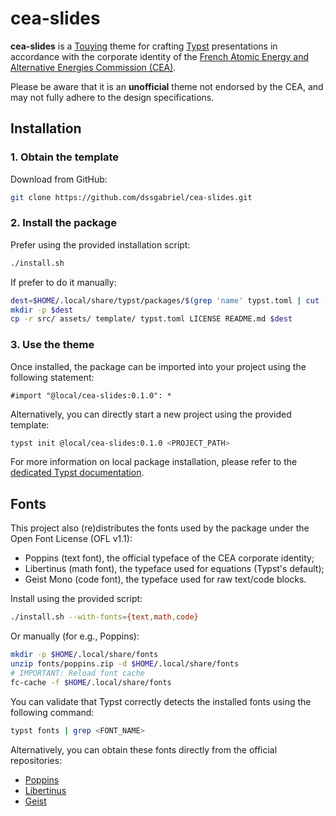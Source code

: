 # cea-slides

**cea-slides** is a [Touying][touying] theme for crafting [Typst][typst] presentations in accordance with the corporate identity of the [French Atomic Energy and Alternative Energies Commission (CEA)][cea].

Please be aware that it is an **unofficial** theme not endorsed by the CEA, and may not fully adhere to the design specifications.


## Installation

### 1. Obtain the template

Download from GitHub:
```sh
git clone https://github.com/dssgabriel/cea-slides.git
```

### 2. Install the package

Prefer using the provided installation script:
```sh
./install.sh
```

If prefer to do it manually:
```sh
dest=$HOME/.local/share/typst/packages/$(grep 'name' typst.toml | cut -d'"' -f2)/$(grep 'version' typst.toml | cut -d'"' -f2)
mkdir -p $dest
cp -r src/ assets/ template/ typst.toml LICENSE README.md $dest
```

### 3. Use the theme

Once installed, the package can be imported into your project using the following statement:
```typ
#import "@local/cea-slides:0.1.0": *
```

Alternatively, you can directly start a new project using the provided template:
```sh
typst init @local/cea-slides:0.1.0 <PROJECT_PATH>
```

For more information on local package installation, please refer to the [dedicated Typst documentation][typst-pkg-doc].


## Fonts

This project also (re)distributes the fonts used by the package under the Open Font License (OFL v1.1):
- Poppins (text font), the official typeface of the CEA corporate identity;
- Libertinus (math font), the typeface used for equations (Typst's default);
- Geist Mono (code font), the typeface used for raw text/code blocks.

Install using the provided script:
```bash
./install.sh --with-fonts={text,math,code}
```

Or manually (for e.g., Poppins):
```bash
mkdir -p $HOME/.local/share/fonts
unzip fonts/poppins.zip -d $HOME/.local/share/fonts
# IMPORTANT: Reload font cache
fc-cache -f $HOME/.local/share/fonts
```

You can validate that Typst correctly detects the installed fonts using the following command:
```bash
typst fonts | grep <FONT_NAME>
```

Alternatively, you can obtain these fonts directly from the official repositories:
- [Poppins](https://github.com/itfoundry/Poppins)
- [Libertinus](https://github.com/alerque/libertinus)
- [Geist](https://github.com/vercel/geist-font)

[cea]: https://www.cea.fr/
[touying]: https://typst.app/universe/package/touying/
[typst]: https://typst.app/
[typst-pkg-doc]: https://github.com/typst/packages?tab=readme-ov-file#local-packages
